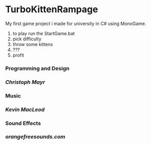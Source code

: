 # TurboKittenRampage
My first game project i made for university in C# using MonoGame.

1. to play run the StartGame.bat
2. pick difficulty
3. throw some kittens
4. ???
5. profit


### Programming and Design    
### *Christoph Mayr* 
### Music                     
### *Kevin MacLeod*
### Sound Effects             
### *orangefreesounds.com*

